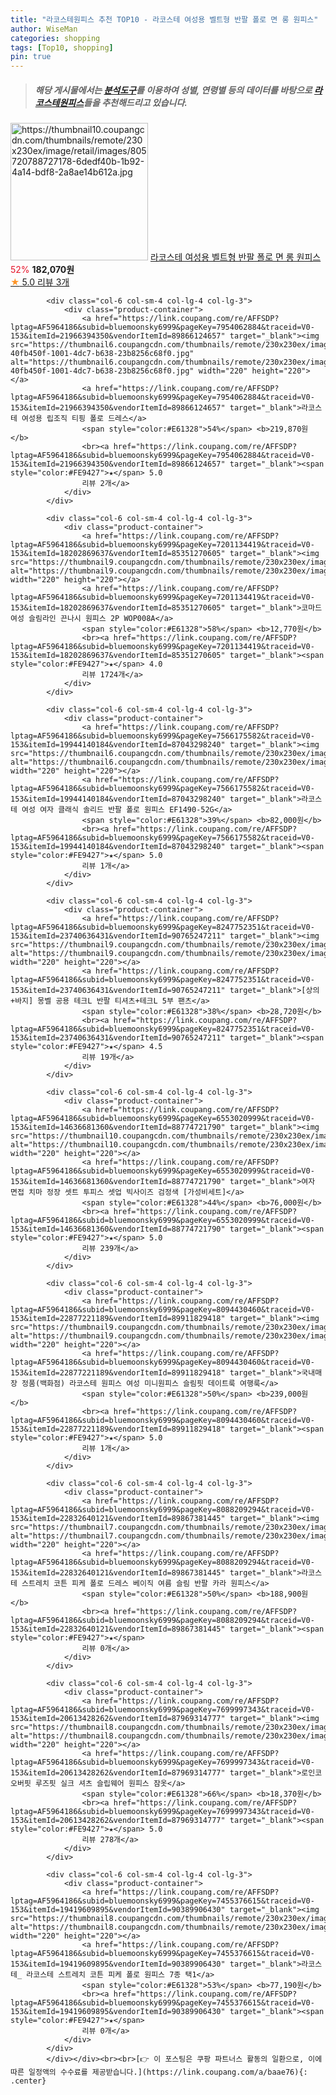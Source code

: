 ```yaml
---
title: "라코스테원피스 추천 TOP10 - 라코스테 여성용 벨트형 반팔 폴로 면 롱 원피스"
author: WiseMan
categories: shopping
tags: [Top10, shopping]
pin: true
---
```


> ##### 해당 게시물에서는 [**분석도구**](https://itemscout.io/)를 이용하여 **성별**, **연령별** 등의 데이터를 바탕으로 [**라코스테원피스**](https://link.coupang.com/a/baae76)들을 추천해드리고 있습니다.
<div class="container"><div class="row">
            <div class="col-6 col-sm-4 col-lg-4 col-lg-3">
                <div class="product-container">
                    <a href="https://link.coupang.com/re/AFFSDP?lptag=AF5964186&subid=bluemoonsky6999&pageKey=8072882886&traceid=V0-153&itemId=22831369471&vendorItemId=89866126174" target="_blank"><img src="https://thumbnail10.coupangcdn.com/thumbnails/remote/230x230ex/image/retail/images/805720788727178-6dedf40b-1b92-4a14-bdf8-2a8ae14b612a.jpg" alt="https://thumbnail10.coupangcdn.com/thumbnails/remote/230x230ex/image/retail/images/805720788727178-6dedf40b-1b92-4a14-bdf8-2a8ae14b612a.jpg" width="220" height="220"></a>
                    <a href="https://link.coupang.com/re/AFFSDP?lptag=AF5964186&subid=bluemoonsky6999&pageKey=8072882886&traceid=V0-153&itemId=22831369471&vendorItemId=89866126174" target="_blank">라코스테 여성용 벨트형 반팔 폴로 면 롱 원피스</a>
                    <span style="color:#E61328">52%</span> <b>182,070원</b>
                    <br><a href="https://link.coupang.com/re/AFFSDP?lptag=AF5964186&subid=bluemoonsky6999&pageKey=8072882886&traceid=V0-153&itemId=22831369471&vendorItemId=89866126174" target="_blank"><span style="color:#FE9427">★</span> 5.0
                    리뷰 3개</a>
                </div>
            </div>
            
            <div class="col-6 col-sm-4 col-lg-4 col-lg-3">
                <div class="product-container">
                    <a href="https://link.coupang.com/re/AFFSDP?lptag=AF5964186&subid=bluemoonsky6999&pageKey=7954062884&traceid=V0-153&itemId=21966394350&vendorItemId=89866124657" target="_blank"><img src="https://thumbnail6.coupangcdn.com/thumbnails/remote/230x230ex/image/retail/images/1343790328620948-40fb450f-1001-4dc7-b638-23b8256c68f0.jpg" alt="https://thumbnail6.coupangcdn.com/thumbnails/remote/230x230ex/image/retail/images/1343790328620948-40fb450f-1001-4dc7-b638-23b8256c68f0.jpg" width="220" height="220"></a>
                    <a href="https://link.coupang.com/re/AFFSDP?lptag=AF5964186&subid=bluemoonsky6999&pageKey=7954062884&traceid=V0-153&itemId=21966394350&vendorItemId=89866124657" target="_blank">라코스테 여성용 립조직 티핑 폴로 드레스</a>
                    <span style="color:#E61328">54%</span> <b>219,870원</b>
                    <br><a href="https://link.coupang.com/re/AFFSDP?lptag=AF5964186&subid=bluemoonsky6999&pageKey=7954062884&traceid=V0-153&itemId=21966394350&vendorItemId=89866124657" target="_blank"><span style="color:#FE9427">★</span> 5.0
                    리뷰 2개</a>
                </div>
            </div>
            
            <div class="col-6 col-sm-4 col-lg-4 col-lg-3">
                <div class="product-container">
                    <a href="https://link.coupang.com/re/AFFSDP?lptag=AF5964186&subid=bluemoonsky6999&pageKey=7201134419&traceid=V0-153&itemId=18202869637&vendorItemId=85351270605" target="_blank"><img src="https://thumbnail9.coupangcdn.com/thumbnails/remote/230x230ex/image/vendor_inventory/7325/7d1ce6160171ff05d679393b368dbc03eed87b532227b04c7558d55e6423.jpg" alt="https://thumbnail9.coupangcdn.com/thumbnails/remote/230x230ex/image/vendor_inventory/7325/7d1ce6160171ff05d679393b368dbc03eed87b532227b04c7558d55e6423.jpg" width="220" height="220"></a>
                    <a href="https://link.coupang.com/re/AFFSDP?lptag=AF5964186&subid=bluemoonsky6999&pageKey=7201134419&traceid=V0-153&itemId=18202869637&vendorItemId=85351270605" target="_blank">코마드 여성 슬림라인 끈나시 원피스 2P WOP008A</a>
                    <span style="color:#E61328">58%</span> <b>12,770원</b>
                    <br><a href="https://link.coupang.com/re/AFFSDP?lptag=AF5964186&subid=bluemoonsky6999&pageKey=7201134419&traceid=V0-153&itemId=18202869637&vendorItemId=85351270605" target="_blank"><span style="color:#FE9427">★</span> 4.0
                    리뷰 1724개</a>
                </div>
            </div>
            
            <div class="col-6 col-sm-4 col-lg-4 col-lg-3">
                <div class="product-container">
                    <a href="https://link.coupang.com/re/AFFSDP?lptag=AF5964186&subid=bluemoonsky6999&pageKey=7566175582&traceid=V0-153&itemId=19944140184&vendorItemId=87043298240" target="_blank"><img src="https://thumbnail6.coupangcdn.com/thumbnails/remote/230x230ex/image/vendor_inventory/6f7a/eeed3601d7dfe2a0df625856e8a136219a31799e841c619521c23de5daa3.jpg" alt="https://thumbnail6.coupangcdn.com/thumbnails/remote/230x230ex/image/vendor_inventory/6f7a/eeed3601d7dfe2a0df625856e8a136219a31799e841c619521c23de5daa3.jpg" width="220" height="220"></a>
                    <a href="https://link.coupang.com/re/AFFSDP?lptag=AF5964186&subid=bluemoonsky6999&pageKey=7566175582&traceid=V0-153&itemId=19944140184&vendorItemId=87043298240" target="_blank">라코스테 여성 여자 클래식 솔리드 반팔 폴로 원피스 EF1490-52G</a>
                    <span style="color:#E61328">39%</span> <b>82,000원</b>
                    <br><a href="https://link.coupang.com/re/AFFSDP?lptag=AF5964186&subid=bluemoonsky6999&pageKey=7566175582&traceid=V0-153&itemId=19944140184&vendorItemId=87043298240" target="_blank"><span style="color:#FE9427">★</span> 5.0
                    리뷰 1개</a>
                </div>
            </div>
            
            <div class="col-6 col-sm-4 col-lg-4 col-lg-3">
                <div class="product-container">
                    <a href="https://link.coupang.com/re/AFFSDP?lptag=AF5964186&subid=bluemoonsky6999&pageKey=8247752351&traceid=V0-153&itemId=23740636431&vendorItemId=90765247211" target="_blank"><img src="https://thumbnail9.coupangcdn.com/thumbnails/remote/230x230ex/image/vendor_inventory/9c6c/7fc5c083aca24c864eff10a2575f0cb4cb57453df21d8d91ffb32570f3cd.jpg" alt="https://thumbnail9.coupangcdn.com/thumbnails/remote/230x230ex/image/vendor_inventory/9c6c/7fc5c083aca24c864eff10a2575f0cb4cb57453df21d8d91ffb32570f3cd.jpg" width="220" height="220"></a>
                    <a href="https://link.coupang.com/re/AFFSDP?lptag=AF5964186&subid=bluemoonsky6999&pageKey=8247752351&traceid=V0-153&itemId=23740636431&vendorItemId=90765247211" target="_blank">[상의+바지] 몽벨 공용 테크L 반팔 티셔츠+테크L 5부 팬츠</a>
                    <span style="color:#E61328">38%</span> <b>28,720원</b>
                    <br><a href="https://link.coupang.com/re/AFFSDP?lptag=AF5964186&subid=bluemoonsky6999&pageKey=8247752351&traceid=V0-153&itemId=23740636431&vendorItemId=90765247211" target="_blank"><span style="color:#FE9427">★</span> 4.5
                    리뷰 19개</a>
                </div>
            </div>
            
            <div class="col-6 col-sm-4 col-lg-4 col-lg-3">
                <div class="product-container">
                    <a href="https://link.coupang.com/re/AFFSDP?lptag=AF5964186&subid=bluemoonsky6999&pageKey=6553020999&traceid=V0-153&itemId=14636681360&vendorItemId=88774721790" target="_blank"><img src="https://thumbnail10.coupangcdn.com/thumbnails/remote/230x230ex/image/vendor_inventory/f398/5e4bf1ce06564ad81678272929b9a950f1fe11f1a859bcef6daad39298db.jpg" alt="https://thumbnail10.coupangcdn.com/thumbnails/remote/230x230ex/image/vendor_inventory/f398/5e4bf1ce06564ad81678272929b9a950f1fe11f1a859bcef6daad39298db.jpg" width="220" height="220"></a>
                    <a href="https://link.coupang.com/re/AFFSDP?lptag=AF5964186&subid=bluemoonsky6999&pageKey=6553020999&traceid=V0-153&itemId=14636681360&vendorItemId=88774721790" target="_blank">여자 면접 치마 정장 셋트 투피스 셋업 빅사이즈 검정색 [가성비세트]</a>
                    <span style="color:#E61328">44%</span> <b>76,000원</b>
                    <br><a href="https://link.coupang.com/re/AFFSDP?lptag=AF5964186&subid=bluemoonsky6999&pageKey=6553020999&traceid=V0-153&itemId=14636681360&vendorItemId=88774721790" target="_blank"><span style="color:#FE9427">★</span> 5.0
                    리뷰 239개</a>
                </div>
            </div>
            
            <div class="col-6 col-sm-4 col-lg-4 col-lg-3">
                <div class="product-container">
                    <a href="https://link.coupang.com/re/AFFSDP?lptag=AF5964186&subid=bluemoonsky6999&pageKey=8094430460&traceid=V0-153&itemId=22877221189&vendorItemId=89911829418" target="_blank"><img src="https://thumbnail9.coupangcdn.com/thumbnails/remote/230x230ex/image/vendor_inventory/c107/b876f9a891a593418ab1a61e7861e41711ca891b831acb389368bb4a6e3e.jpg" alt="https://thumbnail9.coupangcdn.com/thumbnails/remote/230x230ex/image/vendor_inventory/c107/b876f9a891a593418ab1a61e7861e41711ca891b831acb389368bb4a6e3e.jpg" width="220" height="220"></a>
                    <a href="https://link.coupang.com/re/AFFSDP?lptag=AF5964186&subid=bluemoonsky6999&pageKey=8094430460&traceid=V0-153&itemId=22877221189&vendorItemId=89911829418" target="_blank">국내매장 정품(백화점) 라코스테 원피스 여성 미니원피스 슬림핏 데이트룩 여행룩</a>
                    <span style="color:#E61328">50%</span> <b>239,000원</b>
                    <br><a href="https://link.coupang.com/re/AFFSDP?lptag=AF5964186&subid=bluemoonsky6999&pageKey=8094430460&traceid=V0-153&itemId=22877221189&vendorItemId=89911829418" target="_blank"><span style="color:#FE9427">★</span> 5.0
                    리뷰 1개</a>
                </div>
            </div>
            
            <div class="col-6 col-sm-4 col-lg-4 col-lg-3">
                <div class="product-container">
                    <a href="https://link.coupang.com/re/AFFSDP?lptag=AF5964186&subid=bluemoonsky6999&pageKey=8088209294&traceid=V0-153&itemId=22832640121&vendorItemId=89867381445" target="_blank"><img src="https://thumbnail7.coupangcdn.com/thumbnails/remote/230x230ex/image/vendor_inventory/1f1c/f2e1561ae7c182028985e7196796ada117e86545cd510a625331c0d6b37a.jpg" alt="https://thumbnail7.coupangcdn.com/thumbnails/remote/230x230ex/image/vendor_inventory/1f1c/f2e1561ae7c182028985e7196796ada117e86545cd510a625331c0d6b37a.jpg" width="220" height="220"></a>
                    <a href="https://link.coupang.com/re/AFFSDP?lptag=AF5964186&subid=bluemoonsky6999&pageKey=8088209294&traceid=V0-153&itemId=22832640121&vendorItemId=89867381445" target="_blank">라코스테 스트레치 코튼 피케 폴로 드레스 베이직 여름 슬림 반팔 카라 원피스</a>
                    <span style="color:#E61328">50%</span> <b>188,900원</b>
                    <br><a href="https://link.coupang.com/re/AFFSDP?lptag=AF5964186&subid=bluemoonsky6999&pageKey=8088209294&traceid=V0-153&itemId=22832640121&vendorItemId=89867381445" target="_blank"><span style="color:#FE9427">★</span> 
                    리뷰 0개</a>
                </div>
            </div>
            
            <div class="col-6 col-sm-4 col-lg-4 col-lg-3">
                <div class="product-container">
                    <a href="https://link.coupang.com/re/AFFSDP?lptag=AF5964186&subid=bluemoonsky6999&pageKey=7699997343&traceid=V0-153&itemId=20613428262&vendorItemId=87969314777" target="_blank"><img src="https://thumbnail8.coupangcdn.com/thumbnails/remote/230x230ex/image/vendor_inventory/b0c8/9778be44e47b12cc6311a2a4a1d9c83034d7e84541744c7f95ffe29dc8a9.png" alt="https://thumbnail8.coupangcdn.com/thumbnails/remote/230x230ex/image/vendor_inventory/b0c8/9778be44e47b12cc6311a2a4a1d9c83034d7e84541744c7f95ffe29dc8a9.png" width="220" height="220"></a>
                    <a href="https://link.coupang.com/re/AFFSDP?lptag=AF5964186&subid=bluemoonsky6999&pageKey=7699997343&traceid=V0-153&itemId=20613428262&vendorItemId=87969314777" target="_blank">로인코 오버핏 루즈핏 실크 셔츠 슬립웨어 원피스 잠옷</a>
                    <span style="color:#E61328">66%</span> <b>18,370원</b>
                    <br><a href="https://link.coupang.com/re/AFFSDP?lptag=AF5964186&subid=bluemoonsky6999&pageKey=7699997343&traceid=V0-153&itemId=20613428262&vendorItemId=87969314777" target="_blank"><span style="color:#FE9427">★</span> 5.0
                    리뷰 278개</a>
                </div>
            </div>
            
            <div class="col-6 col-sm-4 col-lg-4 col-lg-3">
                <div class="product-container">
                    <a href="https://link.coupang.com/re/AFFSDP?lptag=AF5964186&subid=bluemoonsky6999&pageKey=7455376615&traceid=V0-153&itemId=19419609895&vendorItemId=90389906430" target="_blank"><img src="https://thumbnail8.coupangcdn.com/thumbnails/remote/230x230ex/image/vendor_inventory/f7f6/4f962fb149a7bc7e850d20bf6f0645eb853a80c01bd758808cf57579fb06.jpg" alt="https://thumbnail8.coupangcdn.com/thumbnails/remote/230x230ex/image/vendor_inventory/f7f6/4f962fb149a7bc7e850d20bf6f0645eb853a80c01bd758808cf57579fb06.jpg" width="220" height="220"></a>
                    <a href="https://link.coupang.com/re/AFFSDP?lptag=AF5964186&subid=bluemoonsky6999&pageKey=7455376615&traceid=V0-153&itemId=19419609895&vendorItemId=90389906430" target="_blank">라코스테_ 라코스테 스트레치 코튼 피케 폴로 원피스 7종 택1</a>
                    <span style="color:#E61328">53%</span> <b>77,190원</b>
                    <br><a href="https://link.coupang.com/re/AFFSDP?lptag=AF5964186&subid=bluemoonsky6999&pageKey=7455376615&traceid=V0-153&itemId=19419609895&vendorItemId=90389906430" target="_blank"><span style="color:#FE9427">★</span> 
                    리뷰 0개</a>
                </div>
            </div>
            </div></div><br><br>[👉 이 포스팅은 쿠팡 파트너스 활동의 일환으로, 이에 따른 일정액의 수수료를 제공받습니다.](https://link.coupang.com/a/baae76){: .center}